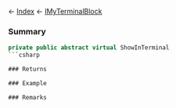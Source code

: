 ← [Index](Api-Index) ← [IMyTerminalBlock](Sandbox.ModAPI.Ingame.IMyTerminalBlock)

### Summary

```csharp
private public abstract virtual ShowInTerminal
```csharp

### Returns

### Example

### Remarks

